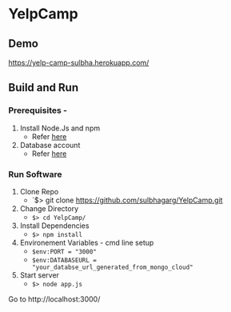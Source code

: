 # YelpCamp

## Demo
https://yelp-camp-sulbha.herokuapp.com/

## Build and Run

### Prerequisites -

1. Install Node.Js and npm
   - Refer [here](https://nodejs.org/en/download/)
2. Database account
   - Refer [here](https://www.mongodb.com/cloud)

### Run Software

1. Clone Repo
   - `$> git clone https://github.com/sulbhagarg/YelpCamp.git
2. Change Directory
   - `$> cd YelpCamp/`
3. Install Dependencies
   - `$> npm install`
4. Environement Variables - cmd line setup
   - `$env:PORT = "3000"`
   - `$env:DATABASEURL = "your_databse_url_generated_from_mongo_cloud"`
5. Start server
   - `$> node app.js`

Go to http://localhost:3000/
